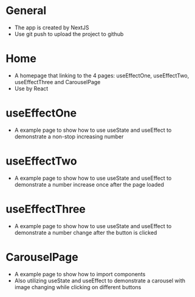 # General

- The app is created by NextJS
- Use git push to upload the project to github

# Home

- A homepage that linking to the 4 pages: useEffectOne, useEffectTwo, useEffectThree and CarouselPage
- Use <Link> by React

# useEffectOne

- A example page to show how to use useState and useEffect to demonstrate a non-stop increasing number

# useEffectTwo

- A example page to show how to use useState and useEffect to demonstrate a number increase once after the page loaded

# useEffectThree

- A example page to show how to use useState and useEffect to demonstrate a number change after the button is clicked

# CarouselPage

- A example page to show how to import components
- Also utilizing useState and useEffect to demonstrate a carousel with image changing while clicking on different buttons
